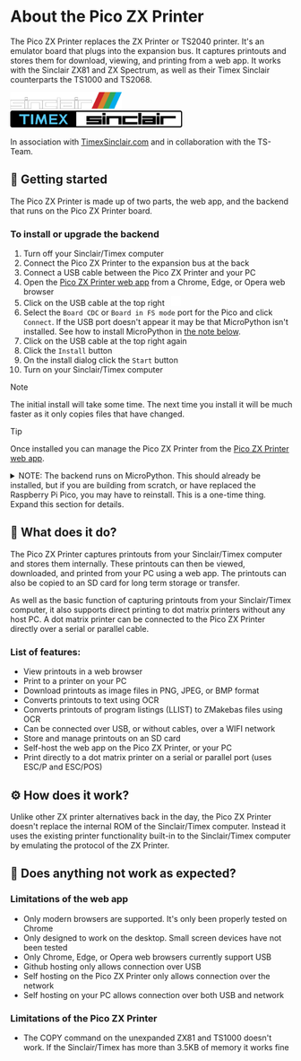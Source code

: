 # About the Pico ZX Printer
The Pico ZX Printer replaces the ZX Printer or TS2040 printer. It's an emulator board that plugs into the expansion bus. It captures printouts and stores them for download, viewing, and printing from a web app. It works with the Sinclair ZX81 and ZX Spectrum, as well as their Timex Sinclair counterparts the TS1000 and TS2068.

<picture>
  <img alt="Sinclair logo" src="docs/images/sinclairlogo.svg" height="30">
</picture>
&nbsp; &nbsp; &nbsp; &nbsp; &nbsp;
<picture>
  <img alt="Timex Sinclair logo" src="docs/images/timexsinclairlogo.svg" height="30">
</picture>
</p>

In association with [TimexSinclair.com](https://timexsinclair.com/) and in collaboration with the TS-Team.

## 🔧 Getting started
The Pico ZX Printer is made up of two parts, the web app, and the backend that runs on the Pico ZX Printer board.

### To install or upgrade the backend

1. Turn off your Sinclair/Timex computer
2. Connect the Pico ZX Printer to the expansion bus at the back
3. Connect a USB cable between the Pico ZX Printer and your PC
4. Open the [Pico ZX Printer web app](https://ohnosec.github.io/ZXPrinter) from a Chrome, Edge, or Opera web browser
5. Click on the USB cable at the top right &nbsp; <picture><img alt="Timex Sinclair logo" src="docs/images/usbcable.svg" height="17"></picture>
6. Select the `Board CDC` or `Board in FS mode` port for the Pico and click `Connect`.
  If the USB port doesn't appear it may be that MicroPython isn't installed. See how to install MicroPython in [the note below](#micropython-install).
7. Click on the USB cable at the top right again
8. Click the `Install` button
9. On the install dialog click the `Start` button
10. Turn on your Sinclair/Timex computer

> [!NOTE]
> The initial install will take some time. The next time you install it will be much faster as it only copies files that have changed.

> [!TIP]
> Once installed you can manage the Pico ZX Printer from the [Pico ZX Printer web app](https://ohnosec.github.io/ZXPrinter).

<a name="micropython-install"></a>
<details>
<summary>NOTE: The backend runs on MicroPython. This should already be installed, but if you are building from scratch, or have replaced the Raspberry Pi Pico, you may have to reinstall. This is a one-time thing. Expand this section for details.</summary>

### To install MicroPython

First download the appropriate MicroPython file depending on your version of the Raspberry Pi Pico. Here's links to supported MicroPython UF2 files:

- [Pico](https://micropython.org/resources/firmware/RPI_PICO-20250415-v1.25.0.uf2)
- [Pico W](https://micropython.org/resources/firmware/RPI_PICO_W-20250415-v1.25.0.uf2)
- [Pico 2](https://micropython.org/resources/firmware/RPI_PICO2-20250415-v1.25.0.uf2)
- [Pico 2W](https://micropython.org/resources/firmware/RPI_PICO2_W-20250415-v1.25.0.uf2)

<details>
<summary>The latest MicroPython files can be found on the downloads page:</summary>
</p>

- [Pico downloads](https://micropython.org/download/RPI_PICO/)
- [Pico W downloads](https://micropython.org/download/RPI_PICO_W/)
- [Pico 2 downloads](https://micropython.org/download/RPI_PICO2/)
- [Pico 2W downloads](https://micropython.org/download/RPI_PICO2_W/)
</details>
</p>

Then on the Raspberry Pi Pico:
1. Push and hold the BOOTSEL button on the Pi Pico while connecting a USB cable to your PC
2. Release the button once your Pi Pico appears as a Mass Storage Device called RPI-RP2
3. Copy the UF2 file onto the RPI-RP2 volume
</details>

## 🔦 What does it do?
The Pico ZX Printer captures printouts from your Sinclair/Timex computer and stores them internally. These printouts can then be viewed, downloaded, and printed from your PC using a web app. The printouts can also be copied to an SD card for long term storage or transfer.

As well as the basic function of capturing printouts from your Sinclair/Timex computer, it also supports direct printing to dot matrix printers without any host PC. A dot matrix printer can be connected to the Pico ZX Printer directly over a serial or parallel cable.

### List of features:

- View printouts in a web browser
- Print to a printer on your PC
- Download printouts as image files in PNG, JPEG, or BMP format
- Converts printouts to text using OCR
- Converts printouts of program listings (LLIST) to ZMakebas files using OCR
- Can be connected over USB, or without cables, over a WIFI network
- Store and manage printouts on an SD card
- Self-host the web app on the Pico ZX Printer, or your PC
- Print directly to a dot matrix printer on a serial or parallel port (uses ESC/P and ESC/POS)

## ⚙️ How does it work?
Unlike other ZX printer alternatives back in the day, the Pico ZX Printer doesn't replace the internal ROM of the Sinclair/Timex computer. Instead it uses the existing printer functionality built-in to the Sinclair/Timex computer by emulating the protocol of the ZX Printer.

## 🚫 Does anything not work as expected?

### Limitations of the web app

- Only modern browsers are supported. It's only been properly tested on Chrome
- Only designed to work on the desktop. Small screen devices have not been tested
- Only Chrome, Edge, or Opera web browsers currently support USB
- Github hosting only allows connection over USB
- Self hosting on the Pico ZX Printer only allows connection over the network
- Self hosting on your PC allows connection over both USB and network

### Limitations of the Pico ZX Printer

- The COPY command on the unexpanded ZX81 and TS1000 doesn't work. If the Sinclair/Timex has more than 3.5KB of memory it works fine
